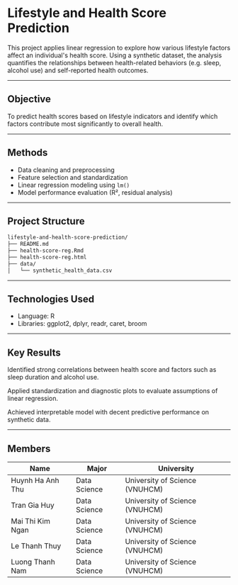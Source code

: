 # Lifestyle and Health Score Prediction

This project applies linear regression to explore how various lifestyle factors affect an individual's health score. Using a synthetic dataset, the analysis quantifies the relationships between health-related behaviors (e.g. sleep, alcohol use) and self-reported health outcomes.

---

## Objective

To predict health scores based on lifestyle indicators and identify which factors contribute most significantly to overall health.

---

## Methods

- Data cleaning and preprocessing
- Feature selection and standardization
- Linear regression modeling using `lm()`
- Model performance evaluation (R², residual analysis)

---

## Project Structure

```bash
lifestyle-and-health-score-prediction/
├── README.md
├── health-score-reg.Rmd
├── health-score-reg.html
├── data/
│   └── synthetic_health_data.csv
```
---
## Technologies Used
- Language: R
- Libraries: ggplot2, dplyr, readr, caret, broom
---
## Key Results
Identified strong correlations between health score and factors such as sleep duration and alcohol use.

Applied standardization and diagnostic plots to evaluate assumptions of linear regression.

Achieved interpretable model with decent predictive performance on synthetic data.

---
## Members
| **Name**| **Major**| **University**|
|-|-|-|
| Huynh Ha Anh Thu      | Data Science  | University of Science (VNUHCM) |
| Tran Gia Huy          | Data Science  | University of Science (VNUHCM) |
| Mai Thi Kim Ngan      | Data Science  | University of Science (VNUHCM) |
| Le Thanh Thuy         | Data Science  | University of Science (VNUHCM) |
| Luong Thanh Nam       | Data Science  | University of Science (VNUHCM) |

